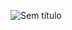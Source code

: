 ![Sem título](https://user-images.githubusercontent.com/55327081/227793347-9e34d7ed-6b92-4466-8414-bd6caba5e088.png)
